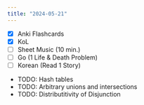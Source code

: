 ```yaml
---
title: "2024-05-21"
---
```


- [x] Anki Flashcards
- [x] KoL
- [ ] Sheet Music (10 min.)
- [ ] Go (1 Life & Death Problem)
- [ ] Korean (Read 1 Story)

* TODO: Hash tables
* TODO: Arbitrary unions and intersections
* TODO: Distributitivity of Disjunction